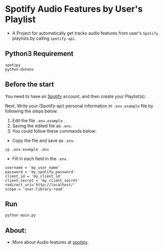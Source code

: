 # Spotify Audio Features by User's Playlist

* A Project for automatically get tracks audio features from user's `Spotify` playlists by calling `spotify-api`.

## Python3 Requirement
```
spotipy
python-dotenv
```

## Before the start
You need to have an [Spotify](https://www.spotify.com/) account, and then create your Playlist(s).

Next, Write your (Spotify-api) personal information in `.env.example` file by following the steps below:

1. Edit the file `.env.example` .
2. Saving the edited file as `.env`.
3. You could follow these commands below:

* Copy the file and save as `.env`.
```
cp .env.example .env
```
* Fill in each field in the `.env`.

```
username = 'my_user_name'
password = 'my_spotify_password'
client_id = 'my_client_id'
client_secret = 'my_client_secret'
redirect_uri='http://localhost/'
scope = 'user-library-read'
```

## Run
```
python main.py
```

## About:

* More about Audio features at [spotipy](https://developer.spotify.com/documentation/web-api/reference/tracks/get-several-audio-features/).
